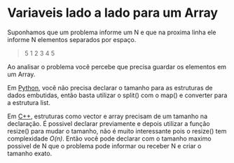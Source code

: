 # Variaveis lado a lado para um Array

Suponhamos que um problema informe um N e que na proxima linha ele informe N elementos separados por espaço.

> 5
> 1 2 3 4 5

Ao analisar o problema você percebe que precisa guardar os elementos em um Array.

Em [Python](p.py), você não precisa declarar o tamanho para as estruturas de dados embutidas, então basta utilizar o split() com o map() e converter para a estrutura list.

Em [C++](c.cpp), estruturas como vector e array precisam de um tamanho na declaração. É possivel declarar previamente e depois utilizar a função resize() para mudar o tamanho, não é muito interessante pois o resize() tem complexidade _O(n)_. Então você pode declarar com o tamanho maximo possivel de N que o problema pode informar ou receber N e criar o tamanho exato.